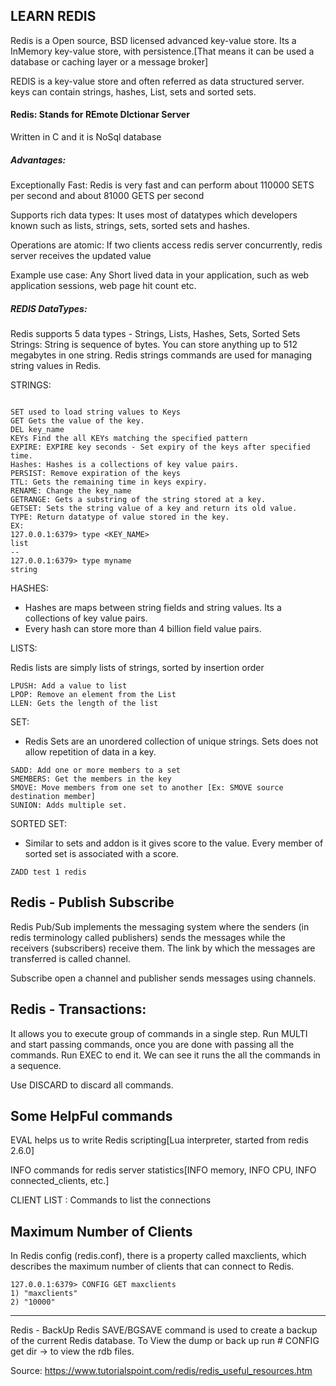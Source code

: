 ## LEARN REDIS

Redis is a Open source, BSD licensed advanced key-value store. Its a InMemory key-value store, with persistence.[That means it can be used a database or caching layer or a message broker]

REDIS is a key-value store and often referred as data structured server. keys can contain strings, hashes, List, sets and sorted sets.

#### Redis: Stands for REmote DIctionar Server

Written in C and it is NoSql database

##### Advantages:
Exceptionally Fast: Redis is very fast and can perform about 110000 SETS per second and about 81000 GETS per second

Supports rich data types: It uses most of datatypes which developers known such as lists, strings, sets, sorted sets and hashes.

Operations are atomic: If two clients access redis server concurrently, redis server receives the updated value

Example use case: Any Short lived data in your application, such as web application sessions, web page hit count etc.

##### REDIS DataTypes:
Redis supports 5 data types - Strings, Lists, Hashes, Sets, Sorted Sets
Strings: String is sequence of bytes. You can store anything up to 512 megabytes in one string. Redis strings commands are used for managing string values in Redis.

STRINGS:

```shell

SET used to load string values to Keys
GET Gets the value of the key.
DEL key_name
KEYs Find the all KEYs matching the specified pattern
EXPIRE: EXPIRE key seconds - Set expiry of the keys after specified time.
Hashes: Hashes is a collections of key value pairs.
PERSIST: Remove expiration of the keys
TTL: Gets the remaining time in keys expiry.
RENAME: Change the key_name
GETRANGE: Gets a substring of the string stored at a key.
GETSET: Sets the string value of a key and return its old value.
TYPE: Return datatype of value stored in the key.
EX:
127.0.0.1:6379> type <KEY_NAME>
list
--
127.0.0.1:6379> type myname
string

```

HASHES:
- Hashes are maps between string fields and string values. Its a collections of key value pairs.
- Every hash can store more than 4 billion field value pairs.


LISTS:

Redis lists are simply lists of strings, sorted by insertion order
```shell
LPUSH: Add a value to list
LPOP: Remove an element from the List
LLEN: Gets the length of the list
```

SET:
- Redis Sets are an unordered collection of unique strings. Sets does not allow repetition of data in a key.
```shell
SADD: Add one or more members to a set
SMEMBERS: Get the members in the key
SMOVE: Move members from one set to another [Ex: SMOVE source destination member]
SUNION: Adds multiple set.
```
SORTED SET: 
- Similar to sets and addon is it gives score to the value. Every member of sorted set is associated with a score.
```shell
ZADD test 1 redis
```

## Redis - Publish Subscribe
Redis Pub/Sub implements the messaging system where the senders (in redis terminology called publishers) sends the messages while the receivers (subscribers) receive them. The link by which the messages are transferred is called channel.

Subscribe open a channel and publisher sends messages using channels.

## Redis - Transactions:
It allows you to execute group of commands in a single step. Run MULTI and start passing commands, once you are done with passing all the commands. Run EXEC to end it. We can see it runs the all the commands in a sequence.

Use DISCARD to discard all commands.


## Some HelpFul commands
EVAL helps us to write Redis scripting[Lua interpreter, started from redis 2.6.0]

INFO commands for redis server statistics[INFO memory, INFO CPU, INFO connected_clients, etc.]

CLIENT LIST : Commands to list the connections

## Maximum Number of Clients
In Redis config (redis.conf), there is a property called maxclients, which describes the maximum number of clients that can connect to Redis.
```shell
127.0.0.1:6379> CONFIG GET maxclients
1) "maxclients"
2) "10000"
```
------------------------------------------------
Redis - BackUp
Redis SAVE/BGSAVE command is used to create a backup of the current Redis database.
To View the dump or back up run # CONFIG get dir -> to view the rdb files.

Source: https://www.tutorialspoint.com/redis/redis_useful_resources.htm
